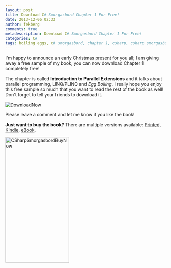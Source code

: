 ```yaml
---
layout: post
title: Download C# Smorgasbord Chapter 1 For Free!
date: 2013-12-06 02:33
author: fekberg
comments: true
metadescription: Download C# Smorgasbord Chapter 1 For Free!
categories: C#
tags: boiling eggs, c# smorgasbord, chapter 1, csharp, csharp smorgasbord, ebook, free, LINQ, PLINQ, Programming
---
```

I'm happy to announce an early Christmas present for you all; I am giving away a free sample of my book, you can now download Chapter 1 completely free!

The chapter is called <strong>Introduction to Parallel Extensions</strong> and it talks about parallel programming, LINQ/PLINQ and <em>Egg Boiling</em>. I really hope you enjoy this free sample so much that you want to read the rest of the book as well! Don't forget to tell your friends to download it.

<a href="http://cdn.filipekberg.se/fekberg-blog/wp-content/uploads/2013/12/Filip_Ekberg-CSharp_Smorgasbord-Chapter1.pdf" target="_blank"><img src="http://cdn.filipekberg.se/fekberg-blog/wp-content/uploads/2013/12/DownloadNow.png" alt="DownloadNow" class="alignnone size-full wp-image-2144" /></a><!--excerpt-->

Please leave a comment and let me know if you like the book!

<strong>Just want to buy the book?</strong>
There are multiple versions available: <a href="http://www.amazon.com/C-Smorgasbord-Filip-Ekberg/dp/1468152106" target="_blank">Printed, Kindle</a>, <a href="http://books.filipekberg.se/" target="_blank">eBook</a>.

<a href="http://www.amazon.com/C-Smorgasbord-Filip-Ekberg/dp/1468152106" target="_blank">
<img src="http://cdn.filipekberg.se/fekberg-blog/wp-content/uploads/2013/12/CSharpSmorgasbordBuyNow.png" alt="CSharpSmorgasbordBuyNow" width="200" height="394" class="alignnone size-full wp-image-2142" />
</a>

